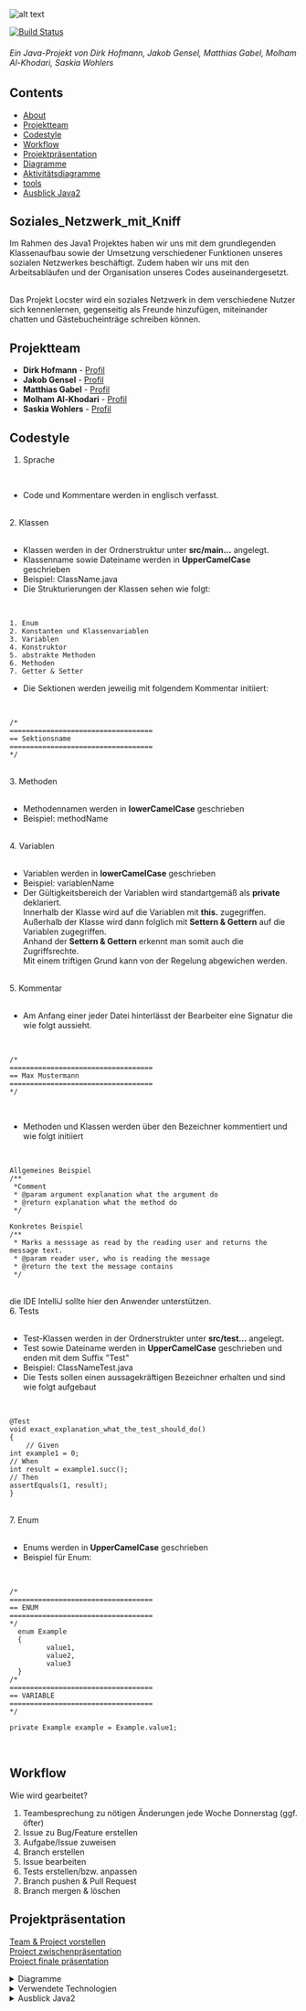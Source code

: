 ![alt text]( https://cdn.discordapp.com/attachments/783318437384552521/793117042214567946/locsterw3_2.png "Logo Title Text 1")

[![Build Status](https://github.com/fh-erfurt/Java1-Locster/workflows/build/badge.svg)](https://github.com/fh-erfurt/Java1-Locster/actions)

###### Ein Java-Projekt von Dirk Hofmann, Jakob Gensel, Matthias Gabel, Molham Al-Khodari, Saskia Wohlers

## Contents

- [About](#Soziales_Netzwerk_mit_Kniff)
- [Projektteam](#Soziales_Netzwerk_mit_Kniff)
- [Codestyle](#Codestyle)
- [Workflow](#Soziales_Netzwerk_mit_Kniff)
- [Projektpräsentation](#Soziales_Netzwerk_mit_Kniff)
- [Diagramme](#Diagramme)
- [Aktivitätsdiagramme](#)
- [tools](#Tools)
- [Ausblick Java2](#AusblickJava2)

## Soziales_Netzwerk_mit_Kniff

Im Rahmen des Java1 Projektes haben wir uns mit dem grundlegenden Klassenaufbau sowie der Umsetzung verschiedener Funktionen unseres sozialen Netzwerkes beschäftigt. Zudem haben wir uns mit den Arbeitsabläufen und der Organisation unseres Codes auseinandergesetzt. <br>
<br>

Das Projekt Locster wird ein soziales Netzwerk in dem verschiedene Nutzer sich kennenlernen, gegenseitig als Freunde hinzufügen, miteinander chatten und Gästebucheinträge schreiben können. 

## Projektteam

* **Dirk Hofmann** - [Profil](https://github.com/Munchkin129)
* **Jakob Gensel** - [Profil](https://github.com/bro-scientist)
* **Matthias Gabel** - [Profil](https://github.com/f0rkster)
* **Molham Al-Khodari** - [Profil](https://github.com/Molham321)
* **Saskia Wohlers** - [Profil](https://github.com/schnoernja)
	
## Codestyle

1. Sprache<br>
<br>
<ul>
<li>Code und Kommentare werden in englisch verfasst.</li>
</ul>
<br>
2. Klassen<br>
<br>
<ul>
	<li>Klassen werden in der Ordnerstruktur unter <strong>src/main...</strong> angelegt.</li>
	<li>Klassenname sowie Dateiname werden in <strong>UpperCamelCase</strong> geschrieben</li>
<li>Beispiel: ClassName.java</li>
<li>Die Strukturierungen der Klassen sehen wie folgt:</li>
</ul>

 <br>
 
    1. Enum
    2. Konstanten und Klassenvariablen 
    3. Variablen
    4. Konstruktor
    5. abstrakte Methoden
    6. Methoden
    7. Getter & Setter
    
 - Die Sektionen werden jeweilig mit folgendem Kommentar initiiert:
<br>
 
    /*
    ===================================
    == Sektionsname
    ===================================
    */

<br>
3. Methoden<br>
<br>
<ul>
	<li>Methodennamen werden in <strong>lowerCamelCase</strong> geschrieben</li>
<li>Beispiel: methodName</li>
</ul>

 
<br>
4. Variablen<br>
<br>
<ul>
	<li>Variablen werden in <strong>lowerCamelCase</strong> geschrieben</li>
<li>Beispiel: variablenName</li>
	<li>Der Gültigkeitsbereich der Variablen wird standartgemäß als <strong>private</strong> deklariert.<br>
		Innerhalb der Klasse wird auf die Variablen mit <strong>this.</strong> zugegriffen.<br>
		Außerhalb der Klasse wird dann folglich mit <strong>Settern & Gettern</strong> auf die Variablen zugegriffen.<br>
		Anhand der <strong>Settern & Gettern</strong> erkennt man somit auch die Zugriffsrechte.<br>
Mit einem triftigen Grund kann von der Regelung abgewichen werden.</li>
</ul>
<br>
5. Kommentar<br>
<br>
<ul>
<li>Am Anfang einer jeder Datei hinterlässt der Bearbeiter eine Signatur die wie folgt aussieht.</li>
</ul>
<br>
 
    /*
    ===================================
    == Max Mustermann
    ===================================
    */

<br>
<ul>
	<li>Methoden und Klassen werden über den Bezeichner kommentiert und wie folgt initiiert</li>
 </ul>
<br>

    Allgemeines Beispiel
    /**
     *Comment
     * @param argument explanation what the argument do
     * @return explanation what the method do
     */
     
    Konkretes Beispiel
    /**
     * Marks a messsage as read by the reading user and returns the message text.
     * @param reader user, who is reading the message
     * @return the text the message contains
     */
     
<br>
die IDE IntelliJ sollte hier den Anwender unterstützen.
<br>
6. Tests<br>
<br>
<ul>
	<li>Test-Klassen werden in der Ordnerstrukter unter <strong>src/test...</strong> angelegt.</li>
	<li>Test sowie Dateiname werden in <strong>UpperCamelCase</strong> geschrieben und enden mit dem Suffix "Test"</li>
<li>Beispiel: ClassNameTest.java</li>
	<li>Die Tests sollen einen aussagekräftigen Bezeichner erhalten und sind wie folgt aufgebaut</li>
</ul>
<br>
 
    @Test
    void exact_explanation_what_the_test_should_do()
    {
        // Given
	int example1 = 0;
	// When
	int result = example1.succ();
	// Then
	assertEquals(1, result);
    }

<br>
7. Enum<br>
<br>
<ul>
	<li>Enums werden in <strong>UpperCamelCase</strong> geschrieben</li>
	<li>Beispiel für Enum:</li>
</ul>
<br>

    /*
    ===================================
    == ENUM
    ===================================
    */
      enum Example
      {
             value1,
             value2,
             value3
      }
    /*
    ===================================
    == VARIABLE
    ===================================
    */
    
    private Example example = Example.value1;
     
<br>
	
## Workflow

Wie wird gearbeitet?

1. Teambesprechung zu nötigen Änderungen jede Woche Donnerstag (ggf. öfter)
2. Issue zu Bug/Feature erstellen
3. Aufgabe/Issue zuweisen
4. Branch erstellen
5. Issue bearbeiten
6. Tests erstellen/bzw. anpassen
7. Branch pushen & Pull Request
8. Branch mergen & löschen

## Projektpräsentation

 <a href="https://github.com/fh-erfurt/Java1-Locster/blob/mal-readme/Projektdokumentation/Team%20%26%20Project%20Vorstellen.pdf">Team & Project vorstellen</a> <br>
 <a href="https://github.com/fh-erfurt/Java1-Locster/blob/mal-readme/Projektdokumentation/Team%20%26%20Project%20Vorstellen.pdf">Project zwischenpräsentation</a> <br>
 <a href="https://github.com/fh-erfurt/Java1-Locster/blob/mal-readme/Projektdokumentation/Team%20%26%20Project%20Vorstellen.pdf">Project finale präsentation</a> <br>

<details>
<summary>Diagramme</summary><br>
	
## Klassendiagramm <br>
	
enthält logische Struktur von Daten geteilt in verschiedene Packages und jede Package hat die logische verbundene Klassen.
	
![Klassendiagramm](https://github.com/fh-erfurt/Java1-Locster/blob/main/Projektdokumentation/screenshot/klassendiagramm.png) <br>


<details>
<summary>Chat Package</summary><br>
	
![chat](https://github.com/fh-erfurt/Java1-Locster/blob/main/Projektdokumentation/screenshot/chat.png) <br>

</details>

<details>
<summary>Friend Package</summary><br>
	
Im Package "Friends" befindet sich die Freundesverwaltung.
Die Klasse FriendList ist der Mittelpunkt.
Jeder User hat eine ArrayList "acceptedFriends", in der die bestätigten Freundschaften hinterlegt sind und eine ArrayList "waitingFriends", in der gesendete und empfangene Freundschaftsanfragen zu finden sind.
Beide ArrayListen werden einmalig beim Erstellen eines neuen Users angelegt.
Die Klasse FriendListItem dient als Eintrag in der ArrayList "acceptedFriends", während die Klasse FriendRequest Eintrag in der ArrayList "waitingFriends" ist.
Die beiden Exceptions "CannotSendFriendRequestException" und "CannotAcceptFriendRequestException" werden in Methoden in der FriendList verwendet.
User haben die Grundlegenden Fähigkeiten, anderen Usern Freundschaftsanfragen zu schicken, Freundschaftsanfragen zu akzeptieren oder zu verweigern und bestätigte Freunde zu entfernen.
Freundschaftsanfragen werden beim Absender und beim Empfänger gespeichert. User können selbst geschickte Anfragen nicht annehmen, diese aber zurückziehen (ablehnen). Empfangene Freundschaftsanfragen können angenommen oder abgelehnt werden. In dieser frühen Phase des Programms kann dieselbe Anfrage mehrfach verschickt werden, dies wird später nicht mehr möglich sein und wird an einer anderen Stelle vorraussichtlich im Front End behandelt.
Bei bestätigten Freundschaften wird der andere User mit einem Zeitstempel, wann die Freundschaft angenommen wurde, gespeichert.
	
![friend](https://github.com/fh-erfurt/Java1-Locster/blob/main/Projektdokumentation/screenshot/friend.png) <br>

</details>

<details>
<summary>Guestbook Package</summary><br>
	
![guestbook](https://github.com/fh-erfurt/Java1-Locster/blob/main/Projektdokumentation/screenshot/guestbook.png) <br>

</details>

<details>
<summary>User Package</summary><br>
	
In unserem **UserContainer** werden alle User abgespeichert. Über diese Klasse kann man User anlegen, entfernen und gewisse Attribute ändern. Letztere Funktionalität (changeUsername, changeMailadress, changePassword) wird zu einem späteren Zeitpunkt in die AccountDetails Klasse verschoben.

* Über die **User Klasse** kann man auf alle Attribute zugreifen und gegebenenfalls verändern. 
* In der **ProfilText** Klasse findet man den Content des ProfilTextes.
* **AccountDetails** enthält alle Informationen zum Login.
* **PersonalInfo** enthält alle Daten die die Person betreffen.
* **ProfileStatistic** hier werden die statistischen Daten des Profils gehalten und aktualisiert.
* **TestUtility** hier findet man Hilfsfunktionen für die Tests.
* **ValidationUtility** hier findet man Hilfsfunktionen für das Überprüfen verschiedener Werte.


![user1](https://github.com/fh-erfurt/Java1-Locster/blob/main/Projektdokumentation/screenshot/user1.png) <br>
![user2](https://github.com/fh-erfurt/Java1-Locster/blob/main/Projektdokumentation/screenshot/user2.png) <br>

</details>

<details>
<summary>Exceptions & ValidationUtility package</summary><br>
	
enthält logische Struktur von Daten geteilt in verschiedene Packages und jede Package hat die logische verbundene Klassen.
	
![rest](https://github.com/fh-erfurt/Java1-Locster/blob/main/Projektdokumentation/screenshot/exceptions%26validation.png) <br>

</details>
	
## Aktivitätsdiagramme

<details>
<summary>registerUser</summary><br>

Die Funktion <strong>registerUser</strong> legt einen User an. Hierfür ruft sie weitere Funktionen auf, damit die Eingaben des neuen Nutzers auch den gültigen Anforderungen entsprechen.

<strong>checkEmail</strong> überprüft die E-Mail-Adresse auf "@"-Zeichen und Eindeutigkeit.
![registerUsercheckemail](https://cdn.discordapp.com/attachments/783318437384552521/805088682809098250/Screenshot_143.png) <br>

<strong>checkPassword</strong> überprüft das Passwort auf die benötigten Zeichen/-Anzahl und Sonderzeichen.
![validemail](https://cdn.discordapp.com/attachments/783318437384552521/805088723191988224/Screenshot_148.png) <br>

<strong>checkUsername</strong> überprüft den Benutzernamen auf genügend Zeichen.
![validusername](https://cdn.discordapp.com/attachments/783318437384552521/805088754536284180/Screenshot_149.png) <br>

	
</details>
<hr>
</details>


<details>
<summary>Verwendete Technologien</summary>
	
## tools

* Entwicklertools
   <br>
   <a id="intellij-logo" href="https://www.jetbrains.com/idea/"><img src="https://daviddelatorre.me/wp-content/uploads/2017/06/intellij.png" height=40></a>
   <br>
   <a id="maven-logo" href="https://maven.apache.org/"><img src="https://upload.wikimedia.org/wikipedia/commons/thumb/0/0b/Maven_logo.svg/512px-Maven_logo.svg.png" height=40>	    </a>
   <br>
   <a id="junit-logo" href="https://junit.org/junit5/"><img src="https://junit.org/junit4/images/junit5-banner.png" height=40></a>
   
   
* Diagramme
   <br>
   <a id="lucidchart-logo" href="https://www.lucidchart.com"><img src="http://www.sbmarketingtools.com/wp-content/uploads/2016/04/lucidchart-logo.png" height=40></a>
   <br>
   <a id="miro-logo" href="https://miro.com/"><img src="https://www.underconsideration.com/brandnew/archives/miro_logo.png" height=40></a>
 
* Kommunikation
   <br>
   <a id="discord-logo" href="https://discord.com/"><img src="https://upload.wikimedia.org/wikipedia/commons/thumb/c/ca/Discord_Color_Text_Logo.svg/640px-Discord_Color_Text_Logo.svg.png" height=40></a>
	
</details>
<details>
<summary>Ausblick Java2</summary>
	
## Ausblick Java2

* Für das kommende Semester haben wir uns bereits folgende Ziele gesetzt:
    * **Datenbank für die Speicherung der Nutzerdaten**
    * **Nutzeroberfläche/Webseite**

</details>

